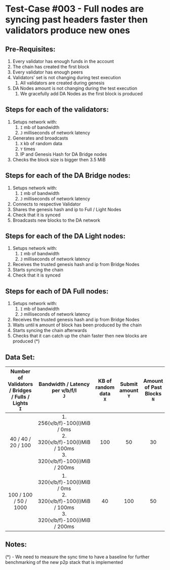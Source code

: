 # Test-Case #003 - Full nodes are syncing past headers faster then validators produce new ones

## Pre-Requisites:

1. Every validator has enough funds in the account
2. The chain has created the first block
3. Every validator has enough peers
4. Validators’ set is not changing during test execution
   1. All validators are created during genesis
5. DA Nodes amount is not changing during the test execution
   1. We gracefully add DA Nodes as the first block is produced

## Steps for each of the validators:

1. Setups network with:
   1. `I` mb of bandwidth
   2. `J` milliseconds of network latency
2. Generates and broadcasts
   1. `X` kb of random data
   2. `Y` times
   3. IP and Genesis Hash for DA Bridge nodes
3. Checks the block size is bigger then 3.5 MiB

## Steps for each of the DA Bridge nodes:

1. Setups network with:
   1. `I` mb of bandwidth
   2. `J` milliseconds of network latency
2. Connects to respective Validator
3. Shares the genesis hash and ip to Full / Light Nodes
4. Check that it is synced
5. Broadcasts new blocks to the DA network

## Steps for each of the DA Light nodes:

1. Setups network with:
   1. `I` mb of bandwidth
   2. `J` milliseconds of network latency
2. Receives the trusted genesis hash and ip from Bridge Nodes
3. Starts syncing the chain
4. Check that it is synced

## Steps for each of DA Full nodes:

1. Setups network with:
   1. `I` mb of bandwidth
   2. `J` milliseconds of network latency
2. Receives the trusted genesis hash and ip from Bridge Nodes
3. Waits until `N` amount of block has been produced by the chain
4. Starts syncing the chain afterwards
5. Checks that it can catch up the chain faster then new blocks are produced (\*)

## Data Set:

| Number of Validators / Bridges / Fulls / Lights <br/> `I` |                               Bandwidth / Latency per v/b/f/l <br/> `J`                                | KB of random data <br/> `X` | Submit amount <br/> `Y` | Amount of Past Blocks <br/> `N` |
| :-------------------------------------------------------: | :----------------------------------------------------------------------------------------------------: | :-------------------------: | :---------------------: | :-----------------------------: |
|                    40 / 40 / 20 / 100                     | 1. 256(v/b/f)-100(l)MiB / 0ms <br/>2. 320(v/b/f)-100(l)MiB / 100ms<br/>3. 320(v/b/f)-100(i)MiB / 200ms |             100             |           50            |               30                |
|                   100 / 100 / 50 / 1000                   | 1. 320(v/b/f)-100(l)MiB / 0ms<br/>2. 320(v/b/f)-100(l)MiB / 100ms<br/>3. 320(v/b/f)-100(i)MiB / 200ms  |             40              |           100           |               50                |

## Notes:

(\*) - We need to measure the sync time to have a baseline for further benchmarking of the new p2p stack that is implemented
